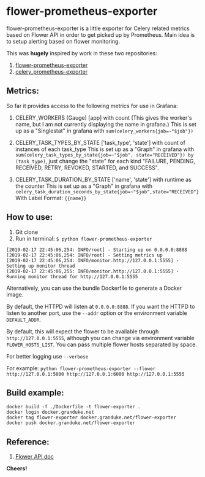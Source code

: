 # flower-prometheus-exporter

flower-prometheus-exporter is a little exporter for Celery related metrics based on Flower API in 
order to get picked up by Prometheus. Main idea is to setup alerting based on flower monitoring.

This was **hugely** inspired by work in these two repositories: 

1. [flower-prometheus-exporter](https://github.com/vooydzig/flower-prometheus-exporter)
1. [celery_prometheus-exporter](https://github.com/zerok/celery-prometheus-exporter)

## Metrics:

So far it provides access to the following metrics for use in Grafana:

1) CELERY_WORKERS (Gauge) [app] with count   (This gives the worker's name, but I am not currently displaying the name in grafana.)
   This is set up as a "Singlestat" in grafana with `sum(celery_workers{job=~"$job"})`

2) CELERY_TASK_TYPES_BY_STATE ['task_type', 'state'] with count of instances of each task_type
   This is set up as a "Graph" in grafana with `sum(celery_task_types_by_state{job=~"$job", state="RECEIVED"}) by (task_type)`,
   just change the "state" for each kind "FAILURE, PENDING, RECEIVED, RETRY, REVOKED, STARTED, and SUCCESS".

3) CELERY_TASK_DURATION_BY_STATE ['name', 'state'] with runtime as the counter
   This is set up as a "Graph" in grafana with `celery_task_duration_seconds_by_state{job=~"$job",state="RECEIVED"}`
   With Label Format: `{{name}}`

## How to use:

1. Git clone
1. Run in terminal: `$ python flower-prometheus-exporter`

```
[2019-02-17 22:45:06,254: INFO/root] - Starting up on 0.0.0.0:8888
[2019-02-17 22:45:06,254: INFO/root] - Setting metrics up
[2019-02-17 22:45:06,254: INFO/monitor.http://127.0.0.1:5555] - Setting up monitor thread
[2019-02-17 22:45:06,255: INFO/monitor.http://127.0.0.1:5555] - Running monitor thread for http://127.0.0.1:5555
```

Alternatively, you can use the bundle Dockerfile to generate a
Docker image.

By default, the HTTPD will listen at `0.0.0.0:8888`. If you want the HTTPD
to listen to another port, use the `--addr` option or the environment variable
`DEFAULT_ADDR`.

By default, this will expect the flower to be available through
`http://127.0.0.1:5555`, although you can change via environment variable
`FLOWER_HOSTS_LIST`. You can pass multiple flower hosts separated by space. 

For better logging use `--verbose` 

For example:
`python flower-prometheus-exporter --flower http://127.0.0.1:5000 http://127.0.0.1:6000 http://127.0.0.1:5555
`
## Build example:

```
docker build -f ./Dockerfile -t flower-exporter .
docker login docker.granduke.net
docker tag flower-exporter docker.granduke.net/flower-exporter
docker push docker.granduke.net/flower-exporter
```

## Reference:

1. [Flower API doc](https://flower.readthedocs.io/en/latest/api.html)

**Cheers!**
